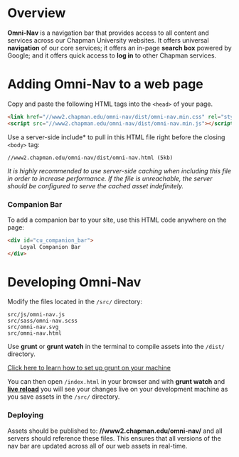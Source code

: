 # Overview

**Omni-Nav** is a navigation bar that provides access to all content and services across our Chapman University websites. It offers universal **navigation** of our core services; it offers an in-page **search box** powered by Google; and it offers quick access to **log in** to other Chapman services.


# Adding Omni-Nav to a web page

Copy and paste the following HTML tags into the `<head>` of your page.

```html
<link href="//www2.chapman.edu/omni-nav/dist/omni-nav.min.css" rel="stylesheet">
<script src="//www2.chapman.edu/omni-nav/dist/omni-nav.min.js"></script>
```

Use a server-side include* to pull in this HTML file right before the closing `<body>` tag:

```
//www2.chapman.edu/omni-nav/dist/omni-nav.html (5kb)
```

*It is highly recommended to use server-side caching when including this file in order to increase performance. If the file is unreachable, the server should be configured to serve the cached asset indefinitely.*

### Companion Bar
To add a companion bar to your site, use this HTML code anywhere on the page:
```html
<div id="cu_companion_bar">
    Loyal Companion Bar
</div>
```


# Developing Omni-Nav

Modify the files located in the `/src/` directory:

```
src/js/omni-nav.js
src/sass/omni-nav.scss
src/omni-nav.svg
src/omni-nav.html
```

Use **grunt** or **grunt watch** in the terminal to compile assets into the `/dist/` directory. 

[Click here to learn how to set up grunt on your machine](http://24ways.org/2013/grunt-is-not-weird-and-hard/)

You can then open `/index.html` in your browser and with **grunt watch** and [**live reload**](https://chrome.google.com/webstore/detail/livereload/jnihajbhpnppcggbcgedagnkighmdlei) you will see your changes live on your development machine as you save assets in the `/src/` directory. 

### Deploying

Assets should be published to: **//www2.chapman.edu/omni-nav/** and all servers should reference these files. This ensures that all versions of the nav bar are updated across all of our web assets in real-time. 
